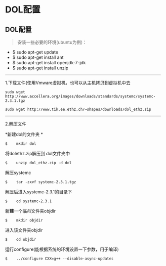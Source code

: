 #  DOL配置
## DOL配置
>安装一些必要的环境(ubuntu为例)：
- $    sudo apt-get update
- $	sudo apt-get install ant
- $	sudo apt-get install openjdk-7-jdk
- $	sudo apt-get install unzip
***
1.下载文件(使用Vmware虚拟机，也可以从主机拷贝到虚拟机中去

`sudo wget http://www.accellera.org/images/downloads/standards/systemc/systemc-2.3.1.tgz`
  
`sudo wget http://www.tik.ee.ethz.ch/~shapes/downloads/dol_ethz.zip`
***
2.解压文件
  
  *新建dol的文件夹 *
  
  `$	mkdir dol`
  
  将dolethz.zip解压到 dol文件夹中
  
  `$	unzip dol_ethz.zip -d dol`
  
  解压systemc
  
  `$	tar -zxvf systemc-2.3.1.tgz`
  
  解压后进入systemc-2.3.1的目录下
  
  `$	cd systemc-2.3.1`
  
  新**建**一个临*时*文件夹objdir
  
  `$	mkdir objdir`
  
  进入该文件夹objdir
  
  `$	cd objdir`
  
  运行configure(能根据系统的环境设置一下参数，用于编译)
  
  `$	../configure CXX=g++ --disable-async-updates`

